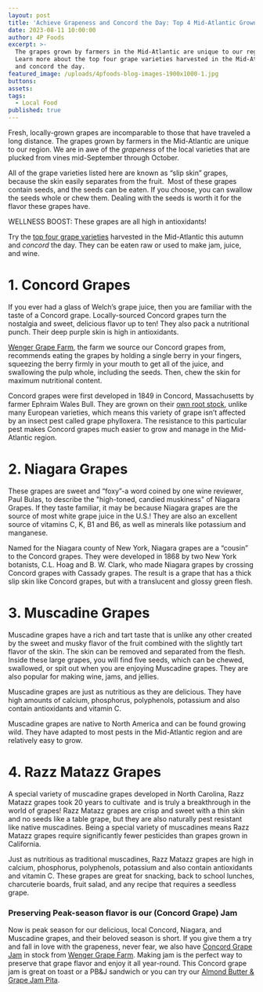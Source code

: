 ```yaml
---
layout: post
title: 'Achieve Grapeness and Concord the Day: Top 4 Mid-Atlantic Grown Grapes'
date: 2023-08-11 10:00:00
author: 4P Foods
excerpt: >-
  The grapes grown by farmers in the Mid-Atlantic are unique to our region.
  Learn more about the top four grape varieties harvested in the Mid-Atlantic
  and concord the day. 
featured_image: /uploads/4pfoods-blog-images-1900x1000-1.jpg
buttons:
assets:
tags:
  - Local Food
published: true
---
```

<div class="editable"><p>Fresh, locally-grown grapes are incomparable to those that have traveled a long distance. The grapes grown by farmers in the Mid-Atlantic are unique to our region. We are in awe of the <em>grapeness</em> of the local varieties that are plucked from vines mid-September through October.&nbsp;</p><p>All of the grape varieties listed here are known as “slip skin” grapes, because the skin easily separates from the fruit.&nbsp; Most of these grapes contain seeds, and the seeds can be eaten. If you choose, you can swallow the seeds whole or chew them. Dealing with the seeds is worth it for the flavor these grapes have.</p><p>WELLNESS BOOST: These grapes are all high in antioxidants!</p><p>Try the <a href="https://shop.4pfoods.com/summary.php?go=products&amp;search_substring=grape">top four grape varieties</a> harvested in the Mid-Atlantic this autumn and <em>concord</em> the day. They can be eaten raw or used to make jam, juice, and wine.</p><h1><strong>1. Concord Grapes</strong></h1><p>If you ever had a glass of Welch’s grape juice, then you are familiar with the taste of a Concord grape. Locally-sourced Concord grapes turn the nostalgia and sweet, delicious flavor up to ten! They also pack a nutritional punch. Their deep purple skin is high in antioxidants.</p><p><a href="https://4pfoods.com/farmers/wenger-grape-farm/">Wenger Grape Farm</a>, the farm we source our Concord grapes from, recommends eating the grapes by holding a single berry in your fingers, squeezing the berry firmly in your mouth to get all of the juice, and swallowing the pulp whole, including the seeds. Then, chew the skin for maximum nutritional content.</p><p>Concord grapes were first developed in 1849 in Concord, Massachusetts by farmer Ephraim Wales Bull. They are grown on their <a href="https://www.winespectator.com/articles/rootstock-phylloxera-resistant-vinny-54401">own root stock</a>, unlike many European varieties, which means this variety of grape isn’t affected by an insect pest called grape phylloxera. The resistance to this particular pest makes Concord grapes much easier to grow and manage in the Mid-Atlantic region.</p><h1><strong>2. Niagara Grapes</strong></h1><p>These grapes are sweet and “foxy”-a word coined by one wine reviewer, Paul Bulas, to describe the "high-toned, candied muskiness" of Niagara Grapes. If they taste familiar, it may be because Niagara grapes are the source of most white grape juice in the U.S.! They are also an excellent source of vitamins C, K, B1 and B6, as well as minerals like potassium and manganese.</p><p>Named for the Niagara county of New York, Niagara grapes are a “cousin” to the Concord grapes. They were developed in 1868 by two New York botanists, C.L. Hoag and B. W. Clark, who made Niagara grapes by crossing Concord grapes with Cassady grapes. The result is a grape that has a thick slip skin like Concord grapes, but with a translucent and glossy green flesh.</p><h1><strong>3. Muscadine Grapes</strong></h1><p>Muscadine grapes have a rich and tart taste that is unlike any other created by the sweet and musky flavor of the fruit combined with the slightly tart flavor of the skin. The skin can be removed and separated from the flesh. Inside these large grapes, you will find five seeds, which can be chewed, swallowed, or spit out when you are enjoying Muscadine grapes. They are also popular for making wine, jams, and jellies.</p><p>Muscadine grapes are just as nutritious as they are delicious. They have high amounts of calcium, phosphorus, polyphenols, potassium and also contain antioxidants and vitamin C.</p><p>Muscadine grapes are native to North America and can be found growing wild. They have adapted to most pests in the Mid-Atlantic region and are relatively easy to grow.</p><h1><strong>4. Razz Matazz Grapes</strong></h1><p>A special variety of muscadine grapes developed in North Carolina, Razz Matazz grapes took 20 years to cultivate&nbsp; and is truly a breakthrough in the world of grapes! Razz Matazz grapes are crisp and sweet with a thin skin and no seeds like a table grape, but they are also naturally pest resistant like native muscadines. Being a special variety of muscadines means Razz Matazz grapes require significantly fewer pesticides than grapes grown in California.</p><p>Just as nutritious as traditional muscadines, Razz Matazz grapes are high in calcium, phosphorus, polyphenols, potassium and also contain antioxidants and vitamin C. These grapes are great for snacking, back to school lunches, charcuterie boards, fruit salad, and any recipe that requires a seedless grape.</p><h3><strong>Preserving Peak-season flavor is our (Concord Grape) Jam</strong></h3><p>Now is peak season for our delicious, local Concord, Niagara, and Muscadine grapes, and their beloved season is short. If you give them a try and fall in love with the grapeness, never fear, we also have <a href="https://shop.4pfoods.com/product/jam-concord-grape">Concord Grape Jam</a> in stock from <a href="https://4pfoods.com/farmers/wenger-grape-farm/">Wenger Grape Farm</a>. Making jam is the perfect way to preserve that grape flavor and enjoy it all year-round. This Concord grape jam is great on toast or a PB&amp;J sandwich or you can try our <a href="https://4pfoods.com/recipes/fast-almond-butter-grape-jam-pita-weekday-lunch-recipe/">Almond Butter &amp; Grape Jam Pita</a>.</p></div>